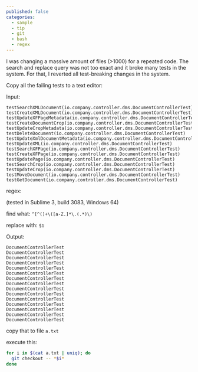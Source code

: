 ```yaml
---
published: false
categories:
  - sample
  - tip
  - git
  - bash
  - regex
---
```


I was changing a massive amount of files (>1000) for a repeated code. The search and replace query was not too exact and it broke many tests in the system. For that, I reverted all test-breaking changes in the system.

Copy all the failing tests to a text editor:

Input:

```
testSearchXMLDocument(io.company.controller.dms.DocumentControllerTest)
testCreateXMLDocument(io.company.controller.dms.DocumentControllerTest)
testUpdateXFPageMetadata(io.company.controller.dms.DocumentControllerTest)
testCreateDocumentCrop(io.company.controller.dms.DocumentControllerTest)
testUpdateCropMetadata(io.company.controller.dms.DocumentControllerTest)
testDeleteDocument(io.company.controller.dms.DocumentControllerTest)
testUpdateXmlDocumentMetadata(io.company.controller.dms.DocumentControllerTest)
testUpdateXML(io.company.controller.dms.DocumentControllerTest)
testSearchXFPage(io.company.controller.dms.DocumentControllerTest)
testCreateXFPage(io.company.controller.dms.DocumentControllerTest)
testUpdatePage(io.company.controller.dms.DocumentControllerTest)
testSearchCrop(io.company.controller.dms.DocumentControllerTest)
testUpdateCrop(io.company.controller.dms.DocumentControllerTest)
testMoveDocument(io.company.controller.dms.DocumentControllerTest)
testGetDocument(io.company.controller.dms.DocumentControllerTest)
```

regex:

(tested in Sublime 3, build 3083, Windows 64)

find what: ``^[^(]+\([a-Z.]*\.(.*)\)``

replace with: ``$1``

Output:

```
DocumentControllerTest
DocumentControllerTest
DocumentControllerTest
DocumentControllerTest
DocumentControllerTest
DocumentControllerTest
DocumentControllerTest
DocumentControllerTest
DocumentControllerTest
DocumentControllerTest
DocumentControllerTest
DocumentControllerTest
DocumentControllerTest
DocumentControllerTest
DocumentControllerTest
```

copy that to file ``a.txt``

execute this:

```bash
for i in $(cat a.txt | uniq); do
  git checkout -- *$i*
done
```

